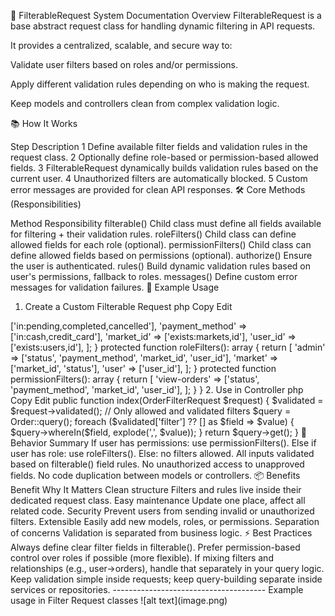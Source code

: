 📄 FilterableRequest System Documentation
Overview
FilterableRequest is a base abstract request class for handling dynamic filtering in API requests.

It provides a centralized, scalable, and secure way to:

Validate user filters based on roles and/or permissions.

Apply different validation rules depending on who is making the request.

Keep models and controllers clean from complex validation logic.

📚 How It Works

Step	Description
1	Define available filter fields and validation rules in the request class.
2	Optionally define role-based or permission-based allowed fields.
3	FilterableRequest dynamically builds validation rules based on the current user.
4	Unauthorized filters are automatically blocked.
5	Custom error messages are provided for clean API responses.
🛠 Core Methods (Responsibilities)

Method	Responsibility
filterable()	Child class must define all fields available for filtering + their validation rules.
roleFilters()	Child class can define allowed fields for each role (optional).
permissionFilters()	Child class can define allowed fields based on permissions (optional).
authorize()	Ensure the user is authenticated.
rules()	Build dynamic validation rules based on user's permissions, fallback to roles.
messages()	Define custom error messages for validation failures.
🧩 Example Usage
1. Create a Custom Filterable Request
php
Copy
Edit
<?php

namespace App\Http\Requests\Order;

use App\Http\Requests\FilterableRequest;

class OrderFilterRequest extends FilterableRequest
{
    protected function filterable(): array
    {
        return [
            'status' => ['in:pending,completed,cancelled'],
            'payment_method' => ['in:cash,credit_card'],
            'market_id' => ['exists:markets,id'],
            'user_id' => ['exists:users,id'],
        ];
    }

    protected function roleFilters(): array
    {
        return [
            'admin' => ['status', 'payment_method', 'market_id', 'user_id'],
            'market' => ['market_id', 'status'],
            'user' => ['user_id'],
        ];
    }

    protected function permissionFilters(): array
    {
        return [
            'view-orders' => ['status', 'payment_method', 'market_id', 'user_id'],
        ];
    }
}
2. Use in Controller
php
Copy
Edit
public function index(OrderFilterRequest $request)
{
    $validated = $request->validated(); // Only allowed and validated filters

    $query = Order::query();

    foreach ($validated['filter'] ?? [] as $field => $value) {
        $query->whereIn($field, explode(',', $value));
    }

    return $query->get();
}
🎯 Behavior Summary
If user has permissions: use permissionFilters().

Else if user has role: use roleFilters().

Else: no filters allowed.

All inputs validated based on filterable() field rules.

No unauthorized access to unapproved fields.

No code duplication between models or controllers.

📦 Benefits

Benefit	Why It Matters
Clean structure	Filters and rules live inside their dedicated request class.
Easy maintenance	Update one place, affect all related code.
Security	Prevent users from sending invalid or unauthorized filters.
Extensible	Easily add new models, roles, or permissions.
Separation of concerns	Validation is separated from business logic.
⚡ Best Practices
Always define clear filter fields in filterable().

Prefer permission-based control over roles if possible (more flexible).

If mixing filters and relationships (e.g., user->orders), handle that separately in your query logic.

Keep validation simple inside requests; keep query-building separate inside services or repositories.
--------------------------------------
Example usage in Filter Request classes

![alt text](image.png)
